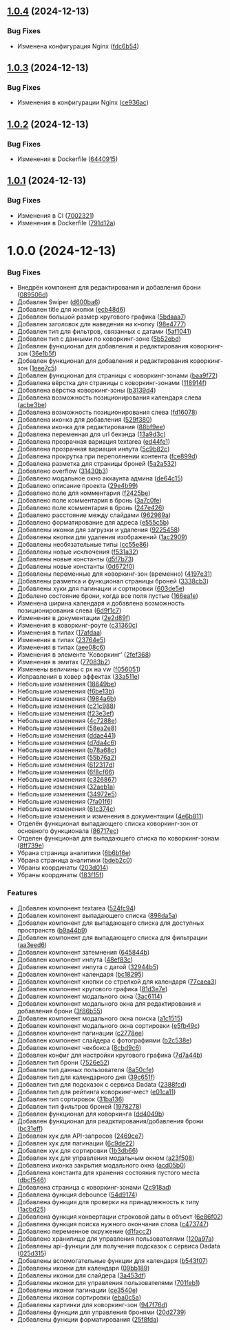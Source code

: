 ## [1.0.4](https://github.com/Mid1i/Kwagga/compare/v1.0.3...v1.0.4) (2024-12-13)


### Bug Fixes

* Изменена конфигурация Nginx ([fdc6b54](https://github.com/Mid1i/Kwagga/commit/fdc6b54b0e1e120a8d8983d8989a880c1f3d2281))

## [1.0.3](https://github.com/Mid1i/Kwagga/compare/v1.0.2...v1.0.3) (2024-12-13)


### Bug Fixes

* Изменения в конфигурации Nginx ([ce936ac](https://github.com/Mid1i/Kwagga/commit/ce936acf01e24edce6e32e964f128db92f12035a))

## [1.0.2](https://github.com/Mid1i/Kwagga/compare/v1.0.1...v1.0.2) (2024-12-13)


### Bug Fixes

* Изменения в Dockerfile ([6440915](https://github.com/Mid1i/Kwagga/commit/6440915af6b7108a7a5ca55f909b2495802afb74))

## [1.0.1](https://github.com/Mid1i/Kwagga/compare/v1.0.0...v1.0.1) (2024-12-13)


### Bug Fixes

* Изменения в CI ([7002321](https://github.com/Mid1i/Kwagga/commit/700232174481975c924bac46e8a26947dd4efa24))
* Изменения в Dockerfile ([791d12a](https://github.com/Mid1i/Kwagga/commit/791d12aa2937714bd3755b484ea4a98605f759b9))

# 1.0.0 (2024-12-13)


### Bug Fixes

* Внедрён компонент для редактирования и добавления брони ([089506d](https://github.com/Mid1i/Kwagga/commit/089506da012920c09e0ebe8186ea7faceb879be5))
* Добавлен Swiper ([d600ba6](https://github.com/Mid1i/Kwagga/commit/d600ba6e640131b280791a89c15b395351647652))
* Добавлен title для кнопки ([ecb48d6](https://github.com/Mid1i/Kwagga/commit/ecb48d6cbd5b4cc235189ecdc87edeca2db7a326))
* Добавлен большой размер кругового графика ([5bdaaa7](https://github.com/Mid1i/Kwagga/commit/5bdaaa7a49b99118f33c93a20038c11d4d6ed86e))
* Добавлен заголовок для наведения на кнопку ([98e4777](https://github.com/Mid1i/Kwagga/commit/98e4777ccfc82593b989b46cf64723b23dda406c))
* Добавлен тип для фильтров, связанных с датами ([5af1041](https://github.com/Mid1i/Kwagga/commit/5af10414dd57c5ec65bbcb503e25ecf6a5bf46ea))
* Добавлен тип с данными по коворкинг-зоне ([5b52ebd](https://github.com/Mid1i/Kwagga/commit/5b52ebdf44f0a2d457f124313d21fdcedc7dc7db))
* Добавлен функционал для добавления и редактирования коворкинг-зон ([36e1b5f](https://github.com/Mid1i/Kwagga/commit/36e1b5f6767d055c2af0fb9be6e7c0b174613808))
* Добавлен функционал для добавления и редактирования коворкинг-зон ([1eee7c5](https://github.com/Mid1i/Kwagga/commit/1eee7c52d92871a2154fbf8d0385536fbed0b537))
* Добавлен функционал для страницы с коворкинг-зонами ([baa9f72](https://github.com/Mid1i/Kwagga/commit/baa9f72702dba32d9c4b61711fa1f72bb42ef03d))
* Добавлена вёрстка для страницы с коворкинг-зонами ([118914f](https://github.com/Mid1i/Kwagga/commit/118914ff294981f5719074c2f73cc2d6656b4be2))
* Добавлена вёрстка коворкинг-зоны ([b3139d4](https://github.com/Mid1i/Kwagga/commit/b3139d4633ee9fff4afb58f293da3a8d579e17f3))
* Добавлена возможность позиционирования календаря слева ([acbe3be](https://github.com/Mid1i/Kwagga/commit/acbe3be6e9737f74b86afd99c33b89f4234908ba))
* Добавлена возможность позиционирования слева ([fd16078](https://github.com/Mid1i/Kwagga/commit/fd1607803329ac2989a7e52c820d75d0be7e4ee6))
* Добавлена иконка для добавления ([529f380](https://github.com/Mid1i/Kwagga/commit/529f3807194cdf4419dd1c723321834930bea882))
* Добавлена иконка для редактирования ([88bf9ee](https://github.com/Mid1i/Kwagga/commit/88bf9eeaaadd91f8179a7b41e761abed872e9739))
* Добавлена переменная для url бекэнда ([13a9d3c](https://github.com/Mid1i/Kwagga/commit/13a9d3c8e0e1549812d30ee88f9a5d81a05aead6))
* Добавлена прозрачная вариация textarea ([ed44fe1](https://github.com/Mid1i/Kwagga/commit/ed44fe1dbfa8af5016b7c45c69de121d251533c8))
* Добавлена прозрачная вариация инпута ([5c9b82c](https://github.com/Mid1i/Kwagga/commit/5c9b82c178191bbd74dab09fc59e0d61fb8456d6))
* Добавлена прокрутка при переполнении контента ([fce899d](https://github.com/Mid1i/Kwagga/commit/fce899df934a9aaec3ae03716804eb2089f16f52))
* Добавлена разметка для страницы броней ([5a2a532](https://github.com/Mid1i/Kwagga/commit/5a2a532344a2d840fbcf86900c4987ecf746173c))
* Добавлено overflow ([31430b3](https://github.com/Mid1i/Kwagga/commit/31430b398f871236f67503a2964358ecc315892c))
* Добавлено модальное окно аккаунта админа ([de64c15](https://github.com/Mid1i/Kwagga/commit/de64c15de38f710d312bd0231570644f636819b6))
* Добавлено описание проекта ([29e4b99](https://github.com/Mid1i/Kwagga/commit/29e4b99e6d035664bf3f9f7640a71f310a462b50))
* Добавлено поле для комментария ([f2425be](https://github.com/Mid1i/Kwagga/commit/f2425bec495972d7f776be092251e1b7c76c6a30))
* Добавлено поле комментария в бронь ([3a7c0fe](https://github.com/Mid1i/Kwagga/commit/3a7c0feabc1f118d24d35de05322d3c6e7554ea6))
* Добавлено поле комментария в бронь ([247e426](https://github.com/Mid1i/Kwagga/commit/247e426f91cf1bc2ee3753d72ba9da7ecdbb55aa))
* Добавлено расстояние между слайдами ([962989a](https://github.com/Mid1i/Kwagga/commit/962989ab8ccb4ee7e4c52aea588876a36d027009))
* Добавлено форматирование для адреса ([e555c5b](https://github.com/Mid1i/Kwagga/commit/e555c5b75ef72ec81eab8f13ccf4a9bf4735bdf7))
* Добавлены иконки для загрузки и удаления ([9225458](https://github.com/Mid1i/Kwagga/commit/92254585abc1ae4f2215e3b6a439f6e3cad4b41d))
* Добавлены кнопки для удаления изображений ([1ac2909](https://github.com/Mid1i/Kwagga/commit/1ac2909603be01bd61d7a4c279a8b4c7e3fe5173))
* Добавлены необязательные типы ([cc55e86](https://github.com/Mid1i/Kwagga/commit/cc55e86a713249d1baef19e6029772daf4f4955f))
* Добавлены новые исключения ([f531a32](https://github.com/Mid1i/Kwagga/commit/f531a32380e1ad61b6ee6afc73c8b470ea5b2042))
* Добавлены новые константы ([d5f7b73](https://github.com/Mid1i/Kwagga/commit/d5f7b732bdb5408633b8ce265428eb308823cc6c))
* Добавлены новые константы ([0d672f0](https://github.com/Mid1i/Kwagga/commit/0d672f0d3fcbb204979c5a75f0c1691f574b6605))
* Добавлены переменные для коворкинг-зон (временно) ([4197e31](https://github.com/Mid1i/Kwagga/commit/4197e312d39b72ac30b70fbea2e95b2f3434c8e1))
* Добавлены разметка и функционал страницы броней ([3338cb3](https://github.com/Mid1i/Kwagga/commit/3338cb3fcb6b770086bbc270cd4af88113616683))
* Добавлены хуки для пагинации и сортировки ([603de5e](https://github.com/Mid1i/Kwagga/commit/603de5e7d6219bcd622070238893c3abb74eaaaa))
* Добалено состояние брони, когда все поля пустые ([166ea1e](https://github.com/Mid1i/Kwagga/commit/166ea1eef27a1dce1dedd8e4740cd91a459aaddd))
* Изменена ширина календаря и добавлена возможность позиционирования слева ([6d9f1c7](https://github.com/Mid1i/Kwagga/commit/6d9f1c73376c32c296693173ea282e1e99323482))
* Изменения в документации ([2e2d89f](https://github.com/Mid1i/Kwagga/commit/2e2d89fe11c55fd37748d9c4a1a41f3aeb6ba5c6))
* Изменения в коворкинг-роуте ([c31360c](https://github.com/Mid1i/Kwagga/commit/c31360c1c6ee59e339b813fd9bb1bf80f46a4eaa))
* Изменения в типах ([17afdaa](https://github.com/Mid1i/Kwagga/commit/17afdaaf0555bd72e4ef9c233dba2d88e5b5595b))
* Изменения в типах ([23764e5](https://github.com/Mid1i/Kwagga/commit/23764e5a0e968b6d8cf2fce67c4d14ef561c595f))
* Изменения в типах ([aee08c6](https://github.com/Mid1i/Kwagga/commit/aee08c6360da9436ee234890d69efad5fa2c5d86))
* Изменения в элементе 'Коворкинг' ([2fef368](https://github.com/Mid1i/Kwagga/commit/2fef36852ffa8dba08343d5215204b803259b81a))
* Изменения в эмитах ([77083b2](https://github.com/Mid1i/Kwagga/commit/77083b2279090a484b7c5bd5092c6761bc254311))
* Изменены величины с px на vw ([f056051](https://github.com/Mid1i/Kwagga/commit/f056051ca321951c3d48e976ffb3ea30ac0ba8cf))
* Исправления в ховер эффектах ([33a511e](https://github.com/Mid1i/Kwagga/commit/33a511eba9cdf3e23387566c3d547ceffbff83bd))
* Небольшие изменения ([18649be](https://github.com/Mid1i/Kwagga/commit/18649be1e15688aa43fe20cceede1ed36eda94d1))
* Небольшие изменения ([f6be13b](https://github.com/Mid1i/Kwagga/commit/f6be13b92e4fc60370df66dc44e6af658e26b5c3))
* Небольшие изменения ([1984a6b](https://github.com/Mid1i/Kwagga/commit/1984a6b7a37b963c947e19243021493435cacdc8))
* Небольшие изменения ([c21c988](https://github.com/Mid1i/Kwagga/commit/c21c9884fa0aeda8f9e5e9d3c0680dcf03cf498e))
* Небольшие изменения ([f23e3ef](https://github.com/Mid1i/Kwagga/commit/f23e3efe060108b201bba0c975e00b8a74be044d))
* Небольшие изменения ([4c7288e](https://github.com/Mid1i/Kwagga/commit/4c7288e03540821256e34c3fa1546108f861193a))
* Небольшие изменения ([58ea2e8](https://github.com/Mid1i/Kwagga/commit/58ea2e8e2a7c62203742e1ad020a9bcae35f0556))
* Небольшие изменения ([ddae441](https://github.com/Mid1i/Kwagga/commit/ddae4412fdec52efffae33fad70a94b3db39a200))
* Небольшие изменения ([d7da4c6](https://github.com/Mid1i/Kwagga/commit/d7da4c668b6e812bf6b0e4675b32e6db45e72ee8))
* Небольшие изменения ([b78a68c](https://github.com/Mid1i/Kwagga/commit/b78a68c6d7c191c3f6074cee29822415d897b563))
* Небольшие изменения ([55b76a2](https://github.com/Mid1i/Kwagga/commit/55b76a235b6f7fb5e745577d7899c98ed22cea12))
* Небольшие изменения ([612317d](https://github.com/Mid1i/Kwagga/commit/612317d17539e5b1182d0401fe53ac5f7d882970))
* Небольшие изменения ([6f8cf66](https://github.com/Mid1i/Kwagga/commit/6f8cf661cf68727d7c3c28d0a65664ba04f9f708))
* Небольшие изменения ([c326867](https://github.com/Mid1i/Kwagga/commit/c326867d854f409ea094f286f162e07a0deb107d))
* Небольшие изменения ([32aeb1a](https://github.com/Mid1i/Kwagga/commit/32aeb1a4ba7e3ddffac098c3826010aab32d5068))
* Небольшие изменения ([34972e5](https://github.com/Mid1i/Kwagga/commit/34972e589fa8b349d4dac3286a6672cde3115bdd))
* Небольшие изменения ([7fa01f6](https://github.com/Mid1i/Kwagga/commit/7fa01f6a72eeea1e6819bdb77c39c718ff3d396a))
* Небольшие изменения ([61c374c](https://github.com/Mid1i/Kwagga/commit/61c374c56bedf6654663c0fc09ae5b189280f717))
* Небольшие изменения и изменения в документации ([4e6b811](https://github.com/Mid1i/Kwagga/commit/4e6b81102be5017eee20d349db5178b98720c6a0))
* Отделён функционал выпадающего списка коворкинг-зон от основного функционала ([86717ec](https://github.com/Mid1i/Kwagga/commit/86717ec5e730eb6a26bc3e61980a0d8a87bfb15c))
* Отделен функционал для выпадающего списка по коворкинг-зонам ([8ff739e](https://github.com/Mid1i/Kwagga/commit/8ff739efc8b0a2756aa9e5ed3910bdf78f8a21b1))
* Убрана страница аналитики ([6b6b16e](https://github.com/Mid1i/Kwagga/commit/6b6b16ee2a532ef7d6d9b9a94885c81e0dfe889c))
* Убрана страница аналитики ([bdeb2c0](https://github.com/Mid1i/Kwagga/commit/bdeb2c0c9f3cef83e7011b045e69d571b299b0f4))
* Убраны координаты ([203d014](https://github.com/Mid1i/Kwagga/commit/203d014f6d0833dc3934e554ae9355524a1bc0c0))
* Убраны координаты ([183f15f](https://github.com/Mid1i/Kwagga/commit/183f15f1d9ed0287cc2c45265438a2271c466a3c))


### Features

* Добавлен компонент textarea ([524fc94](https://github.com/Mid1i/Kwagga/commit/524fc94128ab7d317e1dd3a71ee02d6cc6fc211d))
* Добавлен компонент выпадающего списка ([898da5a](https://github.com/Mid1i/Kwagga/commit/898da5ae8915960ae8f7c726a8af7d7d65ba876b))
* Добавлен компонент для выпадающего списка для доступных пространств ([b9a44b9](https://github.com/Mid1i/Kwagga/commit/b9a44b9bea4366774e4760f7bff6b3038c3c51a8))
* Добавлен компонент для выпадающего списка для фильтрации ([aa3eed6](https://github.com/Mid1i/Kwagga/commit/aa3eed67ccb9c63e7a298806145b9586170f492c))
* Добавлен компонент затемнения ([645844b](https://github.com/Mid1i/Kwagga/commit/645844b6daafafb5e7d8efb723fd56af054ff905))
* Добавлен компонент инпута ([48ef83c](https://github.com/Mid1i/Kwagga/commit/48ef83cc201ee68bea0e51e3eea399d98224faeb))
* Добавлен компонент инпута с датой ([32944b5](https://github.com/Mid1i/Kwagga/commit/32944b54babe6dd20601bec335472d418902c384))
* Добавлен компонент календаря ([bc18295](https://github.com/Mid1i/Kwagga/commit/bc18295ec85f2a8ac0bd11a88342fe383051eba1))
* Добавлен компонент кнопки со стрелкой для календаря ([77caea3](https://github.com/Mid1i/Kwagga/commit/77caea35f65fd33850c64ee6d38b55dc32be33ef))
* Добавлен компонент кругового графика ([81d3e7e](https://github.com/Mid1i/Kwagga/commit/81d3e7e006359e56ec30364b9281e10606e29b31))
* Добавлен компонент модального окна ([3ac6114](https://github.com/Mid1i/Kwagga/commit/3ac61147b308a54bbacdf77d2701952e7991efe2))
* Добавлен компонент модального окна для редактирования и добавления брони ([3f86b55](https://github.com/Mid1i/Kwagga/commit/3f86b55eaae162d4e88a85bcaa19a5293491fc16))
* Добавлен компонент модального окна поиска ([a1c1515](https://github.com/Mid1i/Kwagga/commit/a1c1515779882e91fd1d96eb40135b9ce2f30870))
* Добавлен компонент модального окна сортировки ([e5fb49c](https://github.com/Mid1i/Kwagga/commit/e5fb49c1fa85d4d4122a745fd7bb18430afe08f0))
* Добавлен компонент пагинации ([c2778ee](https://github.com/Mid1i/Kwagga/commit/c2778eeecd38f7efd516440588de12233e1f73e7))
* Добавлен компонент слайдера с фотографиями ([b2c538e](https://github.com/Mid1i/Kwagga/commit/b2c538e35fbf78cc4930da644264f2806680fd66))
* Добавлен компонент чекбокса ([8cbd9c6](https://github.com/Mid1i/Kwagga/commit/8cbd9c6d6a35695e030b581a7849e6b48333d015))
* Добавлен конфиг для настройки кругового графика ([7d7a44b](https://github.com/Mid1i/Kwagga/commit/7d7a44b55c883c47397b985ec2b7438cd105f705))
* Добавлен тип брони ([7526e52](https://github.com/Mid1i/Kwagga/commit/7526e52b952137853de36ecfd5b3219732531b46))
* Добавлен тип данных пользователя ([8a50cfe](https://github.com/Mid1i/Kwagga/commit/8a50cfe24fca65704060a666e25da75980081fe4))
* Добавлен тип для календарного дня ([39c651f](https://github.com/Mid1i/Kwagga/commit/39c651f8964c6e349b5e775b40688fb87104a060))
* Добавлен тип для подсказок с сервиса Dadata ([2388fcd](https://github.com/Mid1i/Kwagga/commit/2388fcddde1010c9f256f3d1490104db4fc0ef24))
* Добавлен тип для рейтинга коворкинг-мест ([e01ca11](https://github.com/Mid1i/Kwagga/commit/e01ca114693eef3fe5a4a26dc8431766ef89177a))
* Добавлен тип сортировок ([31ba136](https://github.com/Mid1i/Kwagga/commit/31ba136361a1d58c4020ba9c0da8816cf1a5c69e))
* Добавлен тип фильтров броней ([1978278](https://github.com/Mid1i/Kwagga/commit/19782786be7dbc8a0cc6d6349502746f6b84f731))
* Добавлен функционал для коворкинга ([dd4049b](https://github.com/Mid1i/Kwagga/commit/dd4049b33e0e1ab79b457e60ffa8a448ddca2c4e))
* Добавлен функционал для реадктирования/добавления брони ([bc31eff](https://github.com/Mid1i/Kwagga/commit/bc31eff7dbd9aa82f09d9d14e80a9d977cf9031a))
* Добавлен хук для API-запросов ([2469ce7](https://github.com/Mid1i/Kwagga/commit/2469ce71ca12377be8cc2d4736bf7ea7b210d1cf))
* Добавлен хук для пагинации ([6c9de22](https://github.com/Mid1i/Kwagga/commit/6c9de2233b7f1b18452b4e6f562b1504d5f4af52))
* Добавлен хук для сортировки ([1b3db66](https://github.com/Mid1i/Kwagga/commit/1b3db66fefb36e756191c6c1e7156653c52a904f))
* Добавлен хук для управления модальным окном ([a23f508](https://github.com/Mid1i/Kwagga/commit/a23f5083a6018e1ef70995eb6ed8cb07fbab8ecf))
* Добавлена иконка закрытия модального окна ([acd05b0](https://github.com/Mid1i/Kwagga/commit/acd05b06b7ba57e4b3441b7ec56a23bdefe624e7))
* Добавлена константа для хранения состояния пустого места ([dbcf546](https://github.com/Mid1i/Kwagga/commit/dbcf546f4819cc6762e9c0c946b1201a1778dace))
* Добавлена страница с коворкинг-зонами ([2c918ad](https://github.com/Mid1i/Kwagga/commit/2c918adba28ad5d29544f2f50eee020f0e5cafef))
* Добавлена функция debounce ([54d9174](https://github.com/Mid1i/Kwagga/commit/54d9174f22c9073884075bf2708ae9ed65435815))
* Добавлена функция для проверки на принадлежность к типу ([1acbd25](https://github.com/Mid1i/Kwagga/commit/1acbd2544911d90647e5734ccd16b47208a8c508))
* Добавлена функция конвертации строковой даты в объект ([6e86f02](https://github.com/Mid1i/Kwagga/commit/6e86f02d29a98c066da52f3e8cad9c6965f2bc34))
* Добавлена функция поиска нужного окончания слова ([c473747](https://github.com/Mid1i/Kwagga/commit/c4737470afefe6b3cce8aa173901f87ef69881ff))
* Добавлено переменное окружение ([d1facc2](https://github.com/Mid1i/Kwagga/commit/d1facc2f846de9b8d41872abd66c670368e40908))
* Добавлено хранилище для управления пользователями ([120a97a](https://github.com/Mid1i/Kwagga/commit/120a97a861a814433b7872bb6eaedecf14357292))
* Добавлены api-функции для получения подсказок с сервиса Dadata ([025d315](https://github.com/Mid1i/Kwagga/commit/025d31549fd621701718073f140c84cf5b50d70c))
* Добавлены вспомогательные функции для календаря ([b543f07](https://github.com/Mid1i/Kwagga/commit/b543f073467201a4946d54e62c8e6d6f2756a175))
* Добавлены иконки для календаря ([09bb189](https://github.com/Mid1i/Kwagga/commit/09bb1893cfd57aaabce793dd14d8c770ec6b0994))
* Добавлены иконки для слайдера ([3a453df](https://github.com/Mid1i/Kwagga/commit/3a453dfd41a1150d239fc41759d270cdc578293f))
* Добавлены иконки для управления пользователями ([701feb1](https://github.com/Mid1i/Kwagga/commit/701feb13fa8bf3e26fcf41528ed76c93740f457b))
* Добавлены иконки пагинации ([ce3540e](https://github.com/Mid1i/Kwagga/commit/ce3540e2e08f04afa78158d452675bdb7fcab452))
* Добавлены иконки сортировки ([eba0c5a](https://github.com/Mid1i/Kwagga/commit/eba0c5a68433d3bda9abebbd4709928dab3771f3))
* Добавлены картинки для коворкинг-зон ([947f76d](https://github.com/Mid1i/Kwagga/commit/947f76d42fabe52101e9512b9d149be2097c63a4))
* Добавлены функции для управления бронями ([20d2739](https://github.com/Mid1i/Kwagga/commit/20d2739a64e4d4c315111171821d8b2288bd6a7c))
* Добавлены функции форматирования ([25f8fda](https://github.com/Mid1i/Kwagga/commit/25f8fda917c867e8d7ea292bf8266c750c8ae554))
